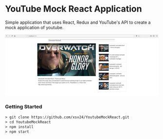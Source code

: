 # YouTube Mock React Application

Simple application that uses React, Redux and YouTube's API to create a mock application of youtube.

![Alt text](./YouTubeMock.png)

### Getting Started
```
> git clone https://github.com/xsv24/YoutubeMockReact.git
> cd YoutubeMockReact
> npm install
> npm start

```